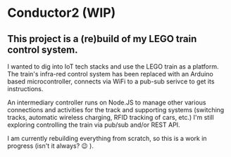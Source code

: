 # Conductor2 (WIP)

## This project is a (re)build of my LEGO train control system.

I wanted to dig into IoT tech stacks and use the LEGO train as a platform. The train's infra-red control system has been replaced with an Arduino based microcontroller, connects via WiFi to a pub-sub serivce to get its instructions.

An intermediary controller runs on Node.JS to manage other various connections and activities for the track and supporting systems (switching tracks, automatic wireless charging, RFID tracking of cars, etc.) I'm still exploring controlling the train via pub/sub and/or REST API.

I am currently rebuilding everything from scratch, so this is a work in progress (isn't it always? :wink: ).
